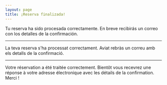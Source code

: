 ```yaml
---
layout: page
title: ¡Reserva finalizada!
---
```

 
Tu reserva ha sido procesada correctamente. En breve recibirás
un correo con los detalles de la confirmación.

----

La teva reserva s'ha processat correctament. Aviat rebràs un correu amb els detalls de la confirmació.

----

Votre réservation a été traitée correctement. Bientôt vous recevrez 
une réponse à votre adresse électronique avec les détails de la confirmation. Merci !

